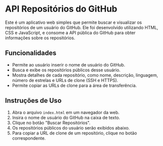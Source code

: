# API Repositórios do GitHub

Este é um aplicativo web simples que permite buscar e visualizar os repositórios de um usuário do GitHub. Ele foi desenvolvido utilizando HTML, CSS e JavaScript, e consome a API pública do GitHub para obter informações sobre os repositórios.

## Funcionalidades

- Permite ao usuário inserir o nome de usuário do GitHub.
- Busca e exibe os repositórios públicos desse usuário.
- Mostra detalhes de cada repositório, como nome, descrição, linguagem, número de estrelas e URLs de clone (SSH e HTTPS).
- Permite copiar as URLs de clone para a área de transferência.

## Instruções de Uso

1. Abra o arquivo `index.html` em um navegador da web.
2. Insira o nome de usuário do GitHub na caixa de texto.
3. Clique no botão "Buscar Repositórios".
4. Os repositórios públicos do usuário serão exibidos abaixo.
5. Para copiar a URL de clone de um repositório, clique no botão correspondente.
